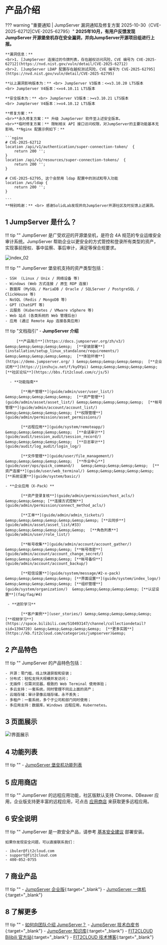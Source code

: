 # 产品介绍

??? warning "重要通知 | JumpServer 漏洞通知及修复方案 2025-10-30（CVE-2025-62712|CVE-2025-62795）"
    **2025年10月，有用户反馈发现 JumpServer 开源堡垒机存在安全漏洞，并向JumpServer开源项目组进行上报。**

    **漏洞信息：** 
    <br>1. [JumpServer 连接过的令牌列表，存在越权访问风险，CVE 编号为 CVE-2025-62712](https://nvd.nist.gov/vuln/detail/CVE-2025-62712)
    <br>2. [JumpServer LDAP 配置存在越权测试风险，CVE 编号为 CVE-2025-62795](https://nvd.nist.gov/vuln/detail/CVE-2025-62795)
    
    **以上漏洞影响版本为：** <br> JumpServer V3版本：<=v3.10.20 LTS版本
    <br> JumpServer V4版本：<=v4.10.11 LTS版本

    **安全版本为：** <br> JumpServer V3版本：>=v3.10.21 LTS版本
    <br> JumpServer V4版本：>=v4.10.12 LTS版本

    **修复方案：**
    <br>**永久修复方案：** 升级 JumpServer 软件至上述安全版本。
    <br>**临时修复方案：** 限制相关 API 接口访问权限，对JumpServer的主要功能基本无影响。**Nginx 配置示例如下：**
    
    ```nginx   
    # CVE-2025-62712
    location /api/v1/authentication/super-connection-token/  {
        return 200 '';
    }
    location /api/v1/resources/super-connection-tokens/  {
        return 200 '';
    }
    
    # CVE-2025-62795, 这个会禁用 ldap 配置中的测试和导入功能
    location /ws/ldap {
        return 200 '';
    }

    ``` 
    **特别鸣谢：** <br> 感谢SolidLab发现并向JumpServer开源社区及时反馈上述漏洞。

## 1 JumpServer 是什么？
!!! tip ""
    JumpServer 是广受欢迎的开源堡垒机，是符合 4A 规范的专业运维安全审计系统。JumpServer 帮助企业以更安全的方式管控和登录所有类型的资产，实现事前授权、事中监察、事后审计，满足等保合规要求。

![index_02](https://www.jumpserver.com/images/jumpserver-arch-light.png)

!!! tip ""
    JumpServer 堡垒机支持的资产类型包括：

    - SSH  (Linux / Unix / 网络设备 等)
    - Windows (Web 方式连接 / 原生 RDP 连接)
    - 数据库 (MySQL / MariaDB / Oracle / SQLServer / PostgreSQL / ClickHouse 等)
    - NoSQL (Redis / MongoDB 等)
    - GPT (ChatGPT 等)
    - 云服务 (Kubernetes / VMware vSphere 等)
    - Web 站点 (各类系统的 Web 管理后台)
    - 应用 (通过 Remote App 连接各类应用)

!!! tip "文档指引"
    - **JumpServer 介绍**    

         [**产品简介**](https://docs.jumpserver.org/zh/v3/) &emsp;&emsp;&emsp;&emsp;&emsp;  [**安装部署**](installation/setup_linux_standalone/requirements/) &emsp;&emsp;&emsp;&emsp;&emsp;  [**体验环境**](https://demo.jumpserver.org/ ) &emsp;&emsp;&emsp;&emsp;&emsp;  [**企业试用**](https://jinshuju.net/f/kyOYpi) &emsp;&emsp;&emsp;&emsp;&emsp;  [**社区论坛**](https://bbs.fit2cloud.com/c/js/5)

      - **功能指南**

           [**用户管理**](guide/admin/user/user_list/) &emsp;&emsp;&emsp;&emsp;&emsp;  [**资产管理**](guide/admin/asset/asset_list/) &emsp;&emsp;&emsp;&emsp;&emsp;  [**帐号管理**](guide/admin/account/account_list/) &emsp;&emsp;&emsp;&emsp;&emsp; [**权限管理**](guide/admin/permission/asset_permissions/)

           [**远程应用**](guide/system/remoteapp/) &emsp;&emsp;&emsp;&emsp;&emsp;  [**会话审计**](guide/audit/session_audit/session_record/)  &emsp;&emsp;&emsp;&emsp;&emsp;  [**日志审计**](guide/audit/log_audit/login_log/)

           [**文件管理**](guide/user/file_management/) &emsp;&emsp;&emsp;&emsp;&emsp;  [**作业中心**](guide/user/ops/quick_command/)   &emsp;&emsp;&emsp;&emsp;&emsp;  [**资产连接**](guide/user/web_terminal/) &emsp;&emsp;&emsp;&emsp;&emsp;  [**系统设置**](guide/system/basic/)

    - **企业应用（X-Pack）**

           [**资产登录复核**](guide/admin/permission/host_acls/)  &emsp;&emsp;&emsp; [**连接方式控制**](guide/admin/permission/connect_method_acls/)

           [**工单**](guide/admin/admin_tickets/) &emsp;&emsp;&emsp;&emsp;&emsp;&emsp;&emsp; [**云同步**](guide/admin/asset/asset_list/#33)  &emsp;&emsp;&emsp;&emsp;&emsp;&emsp;  [**角色列表**](guide/admin/user/role_list/)

           [**帐号收集**](guide/admin/account/account_gather/) &emsp;&emsp;&emsp;&emsp;&emsp; [**帐号改密**](guide/admin/account/account_change_secret/)  &emsp;&emsp;&emsp;&emsp;&emsp; [**帐号备份**](guide/admin/account/account_backup/) 

           [**短信设置**](guide/system/message/#2-x-pack)  &emsp;&emsp;&emsp;&emsp;&emsp; [**界面设置**](guide/system/index_logo/)  &emsp;&emsp;&emsp;&emsp;&emsp; [**组织管理**](guide/system/organization/)  &emsp;&emsp;&emsp;&emsp;&emsp; [**认证设置**](faq/faq/#4)

     - **进阶学习** 

           [**客户案例**](user_stories/) &emsp;&emsp;&emsp;&emsp;&emsp;  [**视频学习**](https://space.bilibili.com/510493147/channel/collectiondetail?sid=1394720) &emsp;&emsp;&emsp;&emsp;&emsp;  [**更多实践**](https://kb.fit2cloud.com/categories/jumpserver)&emsp;

## 2 产品特色
!!! tip ""
    JumpServer 的产品特色包括：

    - 开源：零门槛，线上快速获取和安装；
    - 分布式：轻松支持大规模并发访问；
    - 无插件：仅需浏览器，极致的 Web Terminal 使用体验；
    - 多云支持：一套系统，同时管理不同云上面的资产；
    - 云端存储：审计录像云端存储，永不丢失；
    - 多租户：一套系统，多个子公司和部门同时使用；
    - 多应用支持：数据库，Windows 远程应用，Kubernetes。

## 3 页面展示
![!界面展示](img/dashboard.png)

## 4 功能列表
!!! tip ""
    - [JumpServer 堡垒机功能列表](https://www.jumpserver.org/features.html)

## 5 应用商店
!!! tip ""
    JumpServer 的远程应用功能，社区版默认支持 Chrome、DBeaver 应用，企业版支持更丰富的远程应用，可点击 [应用商店](https://apps.fit2cloud.com/jumpserver) 来获取更多远程应用。

## 6 安全说明
!!! tip ""
    JumpServer 是一款安全产品，请参考 [基本安全建议](faq/security.md) 部署安装。

    如果你发现安全问题，可以直接联系我们：

    - ibuler@fit2cloud.com
    - support@fit2cloud.com
    - 400-052-0755

## 7 商业产品
!!! tip ""
    - [JumpServer 企业版](https://jumpserver.org/enterprise.html){:target="_blank"}
    - [JumpServer 一体机](https://jumpserver.org/hardware.html){:target="_blank"}

## 8 了解更多
!!! tip ""
    - [如何向团队介绍 JumpServer？](https://www.fit2cloud.com/jumpserver/documents/introduce-jumpserver_202507.pdf)
    - [JumpServer 技术白皮书](https://whitepaper.jumpserver.org/){:target="_blank"}
    - [JumpServer 知识库](https://kb.fit2cloud.com/categories/jumpserver){:target="_blank"}
    - [FIT2CLOUD Bilibili 官方站](https://space.bilibili.com/510493147?spm_id_from=333.337.0.0){:target="_blank"}
    - [FIT2CLOUD 技术博客](https://blog.fit2cloud.com/){:target="_blank"}
